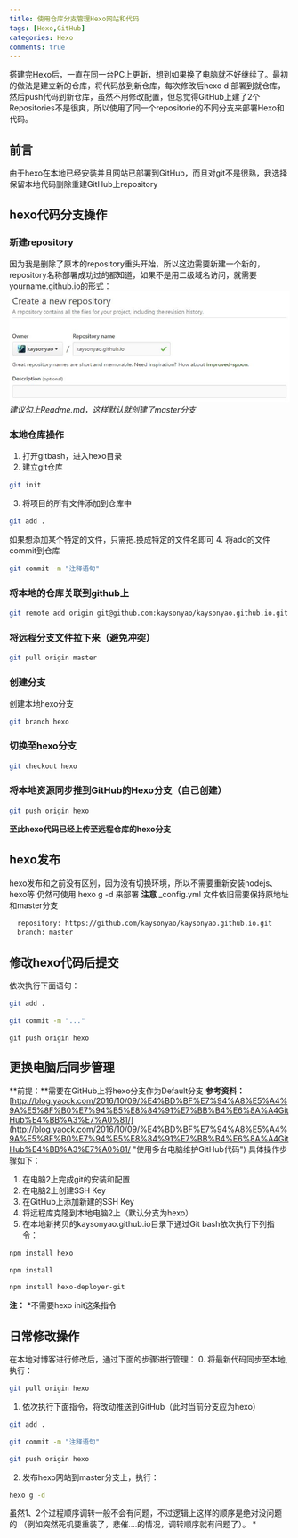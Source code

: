 ```yaml
---
title: 使用仓库分支管理Hexo网站和代码
tags: [Hexo,GitHub]
categories: Hexo
comments: true
---
```

搭建完Hexo后，一直在同一台PC上更新，想到如果换了电脑就不好继续了。最初的做法是建立新的仓库，将代码放到新仓库，每次修改后hexo d 部署到就仓库，然后push代码到新仓库，虽然不用修改配置，但总觉得GitHub上建了2个Repositories不是很爽，所以使用了同一个repositorie的不同分支来部署Hexo和代码。
<!--more-->
## 前言
由于hexo在本地已经安装并且网站已部署到GitHub，而且对git不是很熟，我选择保留本地代码删除重建GitHub上repository
## hexo代码分支操作
### 新建repository
因为我是删除了原本的repository重头开始，所以这边需要新建一个新的，repository名称部署成功过的都知道，如果不是用二级域名访问，就需要yourname.github.io的形式：
![createnew](/img/createnew.jpg)
*建议勾上Readme.md，这样默认就创建了master分支*
### 本地仓库操作
1. 打开gitbash，进入hexo目录
2. 建立git仓库
```bash
git init
```
3. 将项目的所有文件添加到仓库中
```bash
git add .
```
如果想添加某个特定的文件，只需把.换成特定的文件名即可
4. 将add的文件commit到仓库
```bash
git commit -m "注释语句"
```
### 将本地的仓库关联到github上
```bash
git remote add origin git@github.com:kaysonyao/kaysonyao.github.io.git
```
### 将远程分支文件拉下来（避免冲突）
```bash
git pull origin master
```
### 创建分支
创建本地hexo分支
```bash
git branch hexo
```
### 切换至hexo分支
```bash
git checkout hexo
```
### 将本地资源同步推到GitHub的Hexo分支（自己创建）
```bash
git push origin hexo
```
**至此hexo代码已经上传至远程仓库的hexo分支**
## hexo发布
hexo发布和之前没有区别，因为没有切换环境，所以不需要重新安装nodejs、hexo等
仍然可使用 hexo g -d  来部署
**注意** _config.yml 文件依旧需要保持原地址和master分支
```bash
  repository: https://github.com/kaysonyao/kaysonyao.github.io.git
  branch: master
```
## 修改hexo代码后提交
依次执行下面语句：
```bash
git add .
```
```bash
git commit -m "..."
```
```
git push origin hexo
```
## 更换电脑后同步管理
**前提：**需要在GitHub上将hexo分支作为Default分支
**参考资料：**[http://blog.yaock.com/2016/10/09/%E4%BD%BF%E7%94%A8%E5%A4%9A%E5%8F%B0%E7%94%B5%E8%84%91%E7%BB%B4%E6%8A%A4GitHub%E4%BB%A3%E7%A0%81/](http://blog.yaock.com/2016/10/09/%E4%BD%BF%E7%94%A8%E5%A4%9A%E5%8F%B0%E7%94%B5%E8%84%91%E7%BB%B4%E6%8A%A4GitHub%E4%BB%A3%E7%A0%81/ "使用多台电脑维护GitHub代码")
具体操作步骤如下：
1. 在电脑2上完成git的安装和配置
2. 在电脑2上创建SSH Key
3. 在GitHub上添加新建的SSH Key
4. 将远程库克隆到本地电脑2上（默认分支为hexo）
5. 在本地新拷贝的kaysonyao.github.io目录下通过Git bash依次执行下列指令：
```bash
npm install hexo
```
```bash
npm install
```
```bash
npm install hexo-deployer-git
```
**注：** *不需要hexo init这条指令
## 日常修改操作
在本地对博客进行修改后，通过下面的步骤进行管理：
0. 将最新代码同步至本地,执行：
```bash
git pull origin hexo 
```
1. 依次执行下面指令，将改动推送到GitHub（此时当前分支应为hexo）
```bash
git add .
```
```bash
git commit -m "注释语句"
```
```bash
git push origin hexo
```
2. 发布hexo网站到master分支上，执行：
```bash
hexo g -d
```
虽然1、2个过程顺序调转一般不会有问题，不过逻辑上这样的顺序是绝对没问题的
（例如突然死机要重装了，悲催….的情况，调转顺序就有问题了）。
*